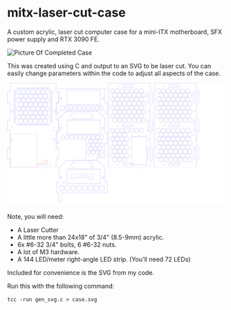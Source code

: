 # mitx-laser-cut-case

A custom acrylic, laser cut computer case for a mini-ITX motherboard, SFX power supply and RTX 3090 FE.

![Picture Of Completed Case](https://i.imgur.com/DFvdf7r.jpeg)

This was created using C and output to an SVG to be laser cut.  You can easily change parameters within the code to adjust all aspects of the case.

![Laser Cut Case](https://raw.githubusercontent.com/cnlohr/mitx-laser-cut-case/817c6c4a5f47b9cad9c90885fa5363badb07be6f/case.svg)

Note, you will need: 
 * A Laser Cutter
 * A little more than 24x18" of 3/4" (8.5-9mm) acrylic.
 * 6x #6-32 3/4" bolts, 6 #6-32 nuts.
 * A lot of M3 hardware.
 * A 144 LED/meter right-angle LED strip. (You'll need 72 LEDs)

Included for convenience is the SVG from my code.

Run this with the following command:

```
tcc -run gen_svg.c > case.svg
```
